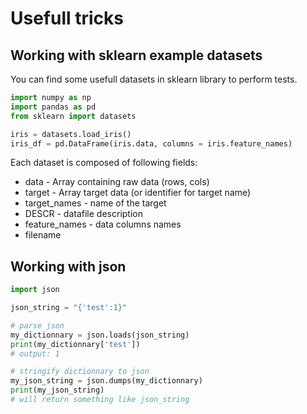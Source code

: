 # Usefull tricks


## Working with sklearn example datasets

You can find some usefull datasets in sklearn library to perform tests.

```python
import numpy as np
import pandas as pd
from sklearn import datasets

iris = datasets.load_iris()
iris_df = pd.DataFrame(iris.data, columns = iris.feature_names)
```

Each dataset is composed of following fields:

* data - Array containing raw data (rows, cols)
* target - Array target data (or identifier for target name)
* target_names - name of the target
* DESCR - datafile description
* feature_names - data columns names
* filename


## Working with json

```python
import json

json_string = "{'test':1}"

# parse json
my_dictionnary = json.loads(json_string)
print(my_dictionnary['test'])
# output: 1

# stringify dictionnary to json
my_json_string = json.dumps(my_dictionnary)
print(my_json_string)
# will return something like json_string
